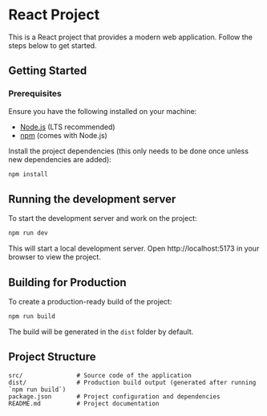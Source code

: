 # React Project

This is a React project that provides a modern web application. Follow the steps below to get started.

## Getting Started

### Prerequisites

Ensure you have the following installed on your machine:

- [Node.js](https://nodejs.org/) (LTS recommended)
- [npm](https://www.npmjs.com/) (comes with Node.js)

Install the project dependencies (this only needs to be done once unless new dependencies are added):

```bash
npm install
```

## Running the development server

To start the development server and work on the project:

```bash
npm run dev
```

This will start a local development server. Open http://localhost:5173 in your browser to view the project.

## Building for Production

To create a production-ready build of the project:

```bash
npm run build
```

The build will be generated in the `dist` folder by default.


## Project Structure

```plaintext
src/               # Source code of the application
dist/              # Production build output (generated after running `npm run build`)
package.json       # Project configuration and dependencies
README.md          # Project documentation
```
